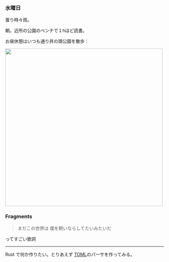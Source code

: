 ### 水曜日

曇り時々雨。

朝。近所の公園のベンチで１hほど読書。

お昼休憩はいつも通り井の頭公園を散歩：

<img src="https://i.imgur.com/gj9BZJO.jpg" width="500">


### Fragments

> まだこの世界は 僕を飼いならしてたいみたいだ

ってすごい歌詞

---

Rust で何か作りたい。とりあえず [TOML](https://toml.io)のパーサを作ってみる。